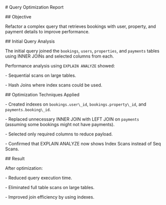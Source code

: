 \# Query Optimization Report



\## Objective

Refactor a complex query that retrieves bookings with user, property, and payment details to improve performance.



\## Initial Query Analysis

The initial query joined the `bookings`, `users`, `properties`, and `payments` tables using INNER JOINs and selected columns from each.



Performance analysis using `EXPLAIN ANALYZE` showed:

\- Sequential scans on large tables.

\- Hash Joins where index scans could be used.



\## Optimization Techniques Applied

\- Created indexes on `bookings.user\_id`, `bookings.property\_id`, and `payments.booking\_id`.

\- Replaced unnecessary INNER JOIN with LEFT JOIN on `payments` (assuming some bookings might not have payments).

\- Selected only required columns to reduce payload.

\- Confirmed that EXPLAIN ANALYZE now shows Index Scans instead of Seq Scans.



\## Result

After optimization:

\- Reduced query execution time.

\- Eliminated full table scans on large tables.

\- Improved join efficiency by using indexes.





